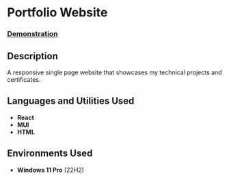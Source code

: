 <h1>Portfolio Website</h1>

### [Demonstration](https://website-form-jamiekimtech.vercel.app/)

<h2>Description</h2>
A responsive single page website that showcases my technical projects and certificates. 


<h2>Languages and Utilities Used</h2>

- <b>React</b>
- <b>MUI</b>
- <b>HTML</b>


<h2>Environments Used </h2>

- <b>Windows 11 Pro</b> (22H2)
